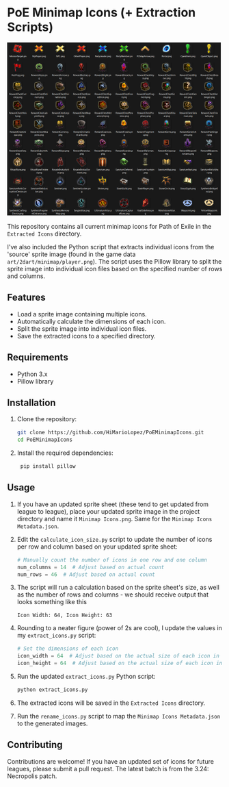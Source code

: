 # PoE Minimap Icons (+ Extraction Scripts)

![Icons Preview](./Icons%20Preview.png)

This repository contains all current minimap icons for Path of Exile in the `Extracted Icons` directory.

I've also included the Python script that extracts individual icons from the 'source' sprite image (found in the game data `art/2dart/minimap/player.png`). The script uses the Pillow library to split the sprite image into individual icon files based on the specified number of rows and columns.

## Features

- Load a sprite image containing multiple icons.
- Automatically calculate the dimensions of each icon.
- Split the sprite image into individual icon files.
- Save the extracted icons to a specified directory.

## Requirements

- Python 3.x
- Pillow library

## Installation

1. Clone the repository:

   ```bash
   git clone https://github.com/HiMarioLopez/PoEMinimapIcons.git
   cd PoEMinimapIcons
   ```

2. Install the required dependencies:

   ```bash
    pip install pillow
   ```

## Usage

1. If you have an updated sprite sheet (these tend to get updated from league to league), place your updated sprite image in the project directory and name it `Minimap Icons.png`. Same for the `Minimap Icons Metadata.json`.

1. Edit the `calculate_icon_size.py` script to update the number of icons per row and column based on your updated sprite sheet:

    ```python
    # Manually count the number of icons in one row and one column
    num_columns = 14  # Adjust based on actual count
    num_rows = 46  # Adjust based on actual count
    ```

1. The script will run a calculation based on the sprite sheet's size, as well as the number of rows and columns - we should receive output that looks something like this

    ```text
    Icon Width: 64, Icon Height: 63
    ```

1. Rounding to a neater figure (power of 2s are cool), I update the values in my `extract_icons.py` script:

    ```python
    # Set the dimensions of each icon
    icon_width = 64  # Adjust based on the actual size of each icon in the sprite
    icon_height = 64  # Adjust based on the actual size of each icon in the sprite
    ```

1. Run the updated `extract_icons.py` Python script:

    ```bash
    python extract_icons.py
    ```

1. The extracted icons will be saved in the `Extracted Icons` directory.

1. Run the `rename_icons.py` script to map the `Minimap Icons Metadata.json` to the generated images.

## Contributing

Contributions are welcome! If you have an updated set of icons for future leagues, please submit a pull request. The latest batch is from the 3.24: Necropolis patch.
